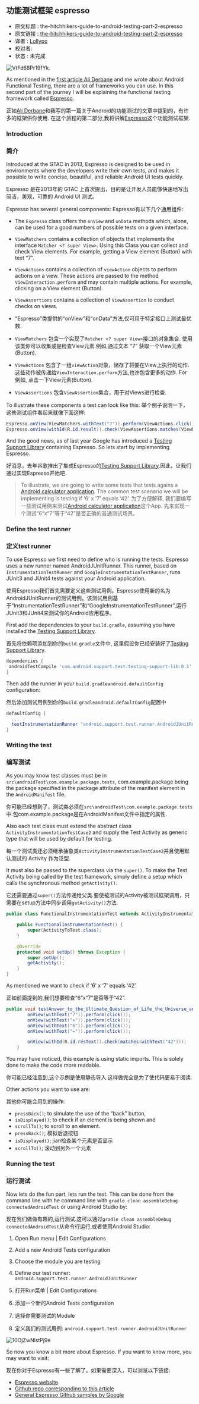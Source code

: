 功能测试框架 espresso
---

>
* 原文标题 : the-hitchhikers-guide-to-android-testing-part-2-espresso
* 原文链接 : [the-hitchhikers-guide-to-android-testing-part-2-espresso](http://wiebe-elsinga.com/blog/the-hitchhikers-guide-to-android-testing-part-2-espresso/)
* 译者 : [Lollypo](https://github.com/Lollypo) 
* 校对者: 
* 状态 :  未完成

![VtFd68Pr19fYk.](http://7xi8kj.com1.z0.glb.clouddn.com/VtFd68Pr19fYk.gif)

As mentioned in the [first article Ali Derbane](https://plus.google.com/+AliDerbane) and me wrote about Android Functional Testing, there are a lot of frameworks you can use. In this second part of the journey I will be explaining the functional testing framework called [Espresso](https://code.google.com/p/android-test-kit/).

正如[Ali Derbane](https://plus.google.com/+AliDerbane)和我写的第一篇关于Android的功能测试的文章中提到的，有许多的框架供你使用.
在这个旅程的第二部分,我将讲解[Espresso](https://code.google.com/p/android-test-kit/)这个功能测试框架.



### Introduction
### 简介

Introduced at the GTAC in 2013, Espresso is designed to be used in environments where the developers write their own tests, and makes it possible to write concise, beautiful, and reliable Android UI tests quickly.

Espresso 是在2013年的 GTAC 上首次提出，目的是让开发人员能够快速地写出简洁，美观，可靠的 Android UI 测试。

Espresso has several general components:
Espresso有以下几个通用组件:

- The `Espresso` class offers the `onView` and `onData` methods which, alone, can be used for a good numbers of possible tests on a given interface.
- `ViewMatchers` contains a collection of objects that implements the interface `Matcher <? super View>`. Using this Class you can collect and check View elements. For example, getting a View element (Button) with text “7”.
- `ViewActions` contains a collection of `viewAction` objects to perform actions on a view. These actions are passed to the method `ViewInteraction.perform` and may contain multiple actions. For example, clicking on a View element (Button).
- `ViewAssertions` contains a collection of `ViewAssertion` to conduct checks on views.

- “Espresso”类提供的“onView”和“onData”方法,仅可用于特定接口上测试最优数.
- `ViewMatchers` 包含一个实现了`Matcher <? super View>`接口的对象集合. 使用该类你可以收集或是检查View元素.例如,通过文本 “7” 获取一个View元素(Button).
- `ViewActions` 包含了一组`viewAction`对象，储存了将要在View上执行的动作. 这些动作被传递给`ViewInteraction.perform`方法,也许包含更多的动作. For 例如, 点击一下View元素(Button).
- `ViewAssertions` 包含`ViewAssertion`集合，用于对Views进行检查.

To illustrate these components a test can look like this:
举个例子说明一下，这些测试组件看起来就像下面这样:

```java
Espresso.onView(ViewMatchers.withText("7")).perform(ViewActions.click());
Espresso.onView(withId(R.id.result)).check(ViewAssertions.matches(ViewMatchers.withText("42")));
 ```

And the good news, as of last year Google has introduced a [Testing Support Library](https://developer.android.com/tools/support-library/index.html) containing Espresso. So lets start by implementing Espresso.

好消息，去年谷歌推出了集成Espresso的[Testing Support Library](https://developer.android.com/tools/support-library/index.html).因此，让我们通过实现Espresso开始吧.

>  To illustrate, we are going to write some tests that tests agains a [Android calculator application](https://github.com/welsinga/sample_espresso/app). The common test scenario we will be implementing is testing if ‘6’ x ‘7’ equals ‘42’.
>  为了方便解释, 我们要编写一些测试用例来测试[Android calculator application](https://github.com/welsinga/sample_espresso/app)这个App. 先来实现一个测试“6”x“7”等于“42”是否正确的普通测试场景。



### Define the test runner
### 定义test runner

 To use Espresso we first need to define who is running the tests. Espresso uses a new runner named AndroidJUnitRunner. This runner, based on `InstrumentationTestRunner` and `GoogleInstrumentationTestRunner`, runs JUnit3 and JUnit4 tests against your Android application.
 
 使用Espresso我们首先需要定义这些测试用例。Espresso使用新的名为AndroidJUnitRunner的测试用例。该测试用例基于“InstrumentationTestRunner”和“GoogleInstrumentationTestRunner”,运行JUnit3和JUnit4来测试你的Android应用程序。

 First add the dependencies to your `build.gradle`, assuming you have installed the [Testing Support Library](https://developer.android.com/tools/support-library/index.html).
 
 首先将依赖项添加到你的`build.gradle`文件中, 这里假设你已经安装好了[Testing Support Library](https://developer.android.com/tools/support-library/index.html).

 ```gradle
 dependencies {
  androidTestCompile 'com.android.support.test:testing-support-lib:0.1'
}
```

Then add the runner in your `build.gradleandroid.defaultConfig` configuration:

然后添加测试用例到你的`build.gradleandroid.defaultConfig`配置中 

```gradle
defaultConfig {
  ...
  testInstrumentationRunner "android.support.test.runner.AndroidJUnitRunner"
}
```



### Writing the test
### 编写测试

As you may know test classes must be in `src\androidTest\com.example.package.tests`, com.example.package being the package specified in the package attribute of the manifest element in the `AndroidManifest` file. 

你可能已经想到了，测试类必须在`src\androidTest\com.example.package.tests`中.包com.example.package是在AndroidManifest文件中指定的属性.

Also each test class must extend the abstract class `ActivityInstrumentationTestCase2` and supply the Test Activity as generic type that will be used by default for testing.

每一个测试类还必须继承抽象类`ActivityInstrumentationTestCase2`并且使用默认测试的 Activity 作为泛型.

It must also be passed to the superclass via the `super()`. To make the Test Activity being called by the test framework, simply define a setup which calls the synchronous method `getActivity()`.

它还需要通过`super()`方法传递给父类.要使被测试的Activity被测试框架调用，只需要在setup方法中同步调用`getActivity()`方法.

```java
public class FunctionalInstrumentationTest extends ActivityInstrumentationTestCase2<ActivityToTest> {

    public FunctionalInstrumentationTest() {
        super(ActivityToTest.class);
    }

    @Override
    protected void setUp() throws Exception {
        super.setUp();
        getActivity();
    }
}
```

As mentioned we want to check if ‘6’ x ‘7’ equals ‘42’.

正如前面提到的,我们想要检查“6”x“7”是否等于“42”.

```java
public void testAnswer_to_the_Ultimate_Question_of_Life_the_Universe_and_Everything() {
        onView(withText("7")).perform(click());
        onView(withText("×")).perform(click());
        onView(withText("6")).perform(click());
        onView(withText("=")).perform(click());

        onView(withId(R.id.resText)).check(matches(withText("42")));
    }
```

You may have noticed, this example is using static imports. This is solely done to make the code more readable.

你可能已经注意到,这个示例是使用静态导入.这样做完全是为了使代码更易于阅读.

Other actions you want to use are:

其他你可能会用到的操作:

- `pressBack()`; to simulate the use of the “back” button,
- `isDisplayed()`; to check if an element is being shown and
- `scrollTo()`; to scroll to an element.
- `pressBack()`; 模拟后退按钮
- `isDisplayed()`; jian检查某个元素是否显示
- `scrollTo()`; 滚动到另外一个元素


### Running the test
### 运行测试

Now lets do the fun part, lets run the test. This can be done from the command line with he command line with `gradle clean assembleDebug connectedAndroidTest` or using Android Studio by:

现在我们做做有趣的,运行测试.这可以通过`gradle clean assembleDebug connectedAndroidTest`从命令行运行,或者使用Android Studio:

1. Open Run menu | Edit Configurations
2. Add a new Android Tests configuration
3. Choose the module you are testing
4. Define our test runner: `android.support.test.runner.AndroidJUnitRunner`

1. 打开Run菜单 | Edit Configurations
2. 添加一个新的Android Tests configuration
3. 选择你需要测试的Module
4. 定义我们的测试用例: `android.support.test.runner.AndroidJUnitRunner`

![10OjZwNlstPj9e](http://7xi8kj.com1.z0.glb.clouddn.com/10OjZwNlstPj9e.gif)

So now you know a bit more about Espresso. If you want to know more, you may want to visit:

现在你对于Espresso有一些了解了。如果需要深入，可以浏览以下链接:

- [Espresso website](https://code.google.com/p/android-test-kit/)
- [Github repo corresponding to this article](https://github.com/welsinga/sample_espresso)
- [General Espresso Github samples by Google](https://github.com/googlesamples/android-testing)
